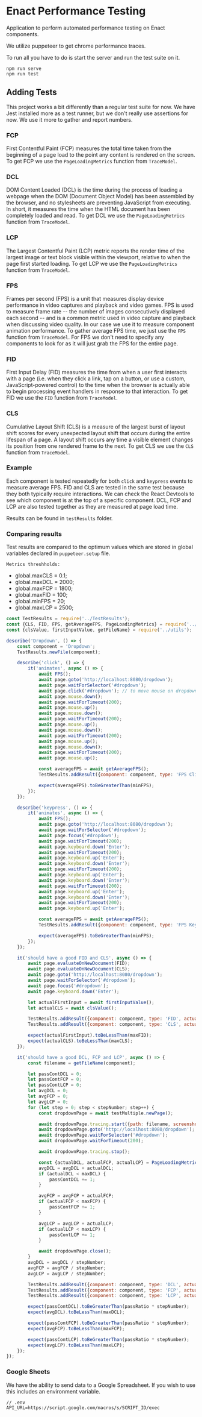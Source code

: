 # Enact Performance Testing

Application to perform automated performance testing on Enact components.

We utilize puppeteer to get chrome performance traces.


To run all you have to do is start the server and run the test suite on it.
```
npm run serve
npm run test
```

## Adding Tests

This project works a bit differently than a regular test suite for now. We have Jest installed more as a test runner, but we don't really use assertions for now. We use it more to gather and report numbers.

### FCP

First Contentful Paint (FCP) measures the total time taken from the beginning of a page load to the point any content is rendered on the screen.
To get FCP we use the `PageLoadingMetrics` function from `TraceModel`.

### DCL

DOM Content Loaded (DCL) is the time during the process of loading a webpage when the DOM (Document Object Model) has been assembled by the browser, and no stylesheets are preventing JavaScript from executing. In short, it measures the time when the HTML document has been completely loaded and read.
To get DCL we use the `PageLoadingMetrics` function from `TraceModel`.

### LCP

The Largest Contentful Paint (LCP) metric reports the render time of the largest image or text block visible within the viewport, relative to when the page first started loading.
To get LCP we use the `PageLoadingMetrics` function from `TraceModel`.

### FPS

Frames per second (FPS) is a unit that measures display device performance in video captures and playback and video games. FPS is used to measure frame rate -- the number of images consecutively displayed each second -- and is a common metric used in video capture and playback when discussing video quality. In our case we use it to measure component animation performance.
To gather average FPS time, we just use the `FPS` function from `TraceModel`.
For FPS we don't need to specify any components to look for as it will just grab the FPS for the entire page.

### FID

First Input Delay (FID) measures the time from when a user first interacts with a page (i.e. when they click a link, tap on a button, or use a custom, JavaScript-powered control) to the time when the browser is actually able to begin processing event handlers in response to that interaction.
To get FID we use the `FID` function from `TraceModel`.

### CLS

Cumulative Layout Shift (CLS) is a measure of the largest burst of layout shift scores for every unexpected layout shift that occurs during the entire lifespan of a page.
A layout shift occurs any time a visible element changes its position from one rendered frame to the next.
To get CLS we use the `CLS` function from `TraceModel`.

### Example

Each component is tested repeatedly for both `click` and `keypress` events to measure average FPS. 
FID and CLS are tested in the same test because they both typically require interactions. We can check the React Devtools to see which component is at the top of a specific component.
DCL, FCP and LCP are also tested together as they are measured at page load time.

Results can be found in `testResults` folder. 

### Comparing results 

Test results are compared to the optimum values which are stored in global variables declared in `puppeteer.setup` file.

```Metrics threshholds:```
- global.maxCLS = 0.1; 
- global.maxDCL = 2000; 
- global.maxFCP = 1800; 
- global.maxFID = 100; 
- global.minFPS = 20; 
- global.maxLCP = 2500;

```javascript
const TestResults = require('../TestResults');
const {CLS, FID, FPS, getAverageFPS, PageLoadingMetrics} = require('../TraceModel');
const {clsValue, firstInputValue, getFileName} = require('../utils');

describe('Dropdown', () => {
	const component = 'Dropdown';
	TestResults.newFile(component);

	describe('click', () => {
		it('animates', async () => {
			await FPS();
			await page.goto('http://localhost:8080/dropdown');
			await page.waitForSelector('#dropdown');
			await page.click('#dropdown'); // to move mouse on dropdown
			await page.mouse.down();
			await page.waitForTimeout(200);
			await page.mouse.up();
			await page.mouse.down();
			await page.waitForTimeout(200);
			await page.mouse.up();
			await page.mouse.down();
			await page.waitForTimeout(200);
			await page.mouse.up();
			await page.mouse.down();
			await page.waitForTimeout(200);
			await page.mouse.up();

			const averageFPS = await getAverageFPS();
			TestResults.addResult({component: component, type: 'FPS Click', actualValue: Math.round((averageFPS + Number.EPSILON) * 1000) / 1000});

			expect(averageFPS).toBeGreaterThan(minFPS);
		});
	});

	describe('keypress', () => {
		it('animates', async () => {
			await FPS();
			await page.goto('http://localhost:8080/dropdown');
			await page.waitForSelector('#dropdown');
			await page.focus('#dropdown');
			await page.waitForTimeout(200);
			await page.keyboard.down('Enter');
			await page.waitForTimeout(200);
			await page.keyboard.up('Enter');
			await page.keyboard.down('Enter');
			await page.waitForTimeout(200);
			await page.keyboard.up('Enter');
			await page.keyboard.down('Enter');
			await page.waitForTimeout(200);
			await page.keyboard.up('Enter');
			await page.keyboard.down('Enter');
			await page.waitForTimeout(200);
			await page.keyboard.up('Enter');

			const averageFPS = await getAverageFPS();
			TestResults.addResult({component: component, type: 'FPS Keypress', actualValue: Math.round((averageFPS + Number.EPSILON) * 1000) / 1000});

			expect(averageFPS).toBeGreaterThan(minFPS);
		});
	});

	it('should have a good FID and CLS', async () => {
		await page.evaluateOnNewDocument(FID);
		await page.evaluateOnNewDocument(CLS);
		await page.goto('http://localhost:8080/dropdown');
		await page.waitForSelector('#dropdown');
		await page.focus('#dropdown');
		await page.keyboard.down('Enter');

		let actualFirstInput = await firstInputValue();
		let actualCLS = await clsValue();

		TestResults.addResult({component: component, type: 'FID', actualValue: Math.round((actualFirstInput + Number.EPSILON) * 1000) / 1000});
		TestResults.addResult({component: component, type: 'CLS', actualValue: Math.round((actualCLS + Number.EPSILON) * 1000) / 1000});

		expect(actualFirstInput).toBeLessThan(maxFID);
		expect(actualCLS).toBeLessThan(maxCLS);
	});

	it('should have a good DCL, FCP and LCP', async () => {
		const filename = getFileName(component);

		let passContDCL = 0;
		let passContFCP = 0;
		let passContLCP = 0;
		let avgDCL = 0;
		let avgFCP = 0;
		let avgLCP = 0;
		for (let step = 0; step < stepNumber; step++) {
			const dropdownPage = await testMultiple.newPage();

			await dropdownPage.tracing.start({path: filename, screenshots: false});
			await dropdownPage.goto('http://localhost:8080/dropdown');
			await dropdownPage.waitForSelector('#dropdown');
			await dropdownPage.waitForTimeout(200);

			await dropdownPage.tracing.stop();

			const {actualDCL, actualFCP, actualLCP} = PageLoadingMetrics(filename);
			avgDCL = avgDCL + actualDCL;
			if (actualDCL < maxDCL) {
				passContDCL += 1;
			}

			avgFCP = avgFCP + actualFCP;
			if (actualFCP < maxFCP) {
				passContFCP += 1;
			}

			avgLCP = avgLCP + actualLCP;
			if (actualLCP < maxLCP) {
				passContLCP += 1;
			}

			await dropdownPage.close();
		}
		avgDCL = avgDCL / stepNumber;
		avgFCP = avgFCP / stepNumber;
		avgLCP = avgLCP / stepNumber;

		TestResults.addResult({component: component, type: 'DCL', actualValue: Math.round((avgDCL + Number.EPSILON) * 1000) / 1000});
		TestResults.addResult({component: component, type: 'FCP', actualValue: Math.round((avgFCP + Number.EPSILON) * 1000) / 1000});
		TestResults.addResult({component: component, type: 'LCP', actualValue: Math.round((avgLCP + Number.EPSILON) * 1000) / 1000});

		expect(passContDCL).toBeGreaterThan(passRatio * stepNumber);
		expect(avgDCL).toBeLessThan(maxDCL);

		expect(passContFCP).toBeGreaterThan(passRatio * stepNumber);
		expect(avgFCP).toBeLessThan(maxFCP);

		expect(passContLCP).toBeGreaterThan(passRatio * stepNumber);
		expect(avgLCP).toBeLessThan(maxLCP);
	});
});
```

### Google Sheets

We have the ability to send data to a Google Spreadsheet. If you wish to use this includes an environment variable. 

```
// .env
API_URL=https://script.google.com/macros/s/SCRIPT_ID/exec
```
